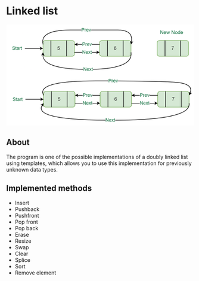 # Linked list

![img](https://github.com/GorokhovSemyon/Linked_list/blob/develop/materials/LL.png)

## About
The program is one of the possible implementations of a doubly linked list using templates, which allows you to use this implementation for previously unknown data types.

## Implemented methods

- Insert
- Pushback
- Pushfront
- Pop front
- Pop back
- Erase
- Resize
- Swap
- Clear
- Splice
- Sort
- Remove element
